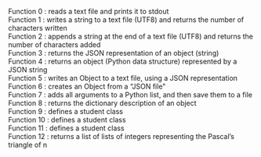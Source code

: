 Function 0 : reads a text file and prints it to stdout  
Function 1 : writes a string to a text file (UTF8) and returns the number of characters written  
Function 2 : appends a string at the end of a text file (UTF8) and returns the number of characters added  
Function 3 : returns the JSON representation of an object (string)  
Function 4 : returns an object (Python data structure) represented by a JSON string  
Function 5 : writes an Object to a text file, using a JSON representation  
Function 6 : creates an Object from a “JSON file"  
Function 7 : adds all arguments to a Python list, and then save them to a file  
Function 8 : returns the dictionary description of an object  
Function 9 : defines a student class  
Function 10 : defines a student class  
Function 11 : defines a student class  
Function 12 : returns a list of lists of integers representing the Pascal’s triangle of n  
